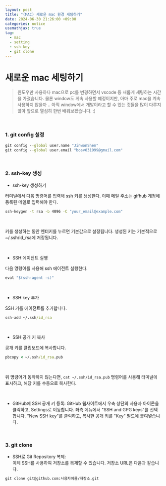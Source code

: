 ```yaml
---
layout: post
title: "(MAC) 새로운 mac 환경 세팅하기"
date: 2024-06-30 21:26:00 +09:00
categories: notice
usemathjax: true
tag:
  - mac
  - setting
  - ssh-key
  - git clone
---
```


# 새로운 mac 세팅하기

> 윈도우만 사용하다 mac으로 pc를 변경하면서 vscode 등 새롭게 세팅하는 시간을 가졌습니다. 물론 window도 게속 사용할 예정이지만, 아마 주로 mac을 계속 사용하지 않을까 .. 아직 window에서 개발이라고 할 수 있는 것들을 많이 다루지 않아 앞으로 열심히 한번 배워보겠습니다. :)

<br>

### 1. git config 설정

```cmd
git config --global user.name "JinwonShen"
git config --global user.email "bosv031999@gmail.com"
```

<br>

### 2. ssh-key 생성

- ssh-key 생성하기

터미널에서 다음 명령어를 입력해 ssh 키를 생성한다. 이때 메일 주소는 gifhub 계정에 등록된 메일로 입력해야 한다.

```cmd
ssh-keygen -t rsa -b 4096 -C "your_email@example.com"
```

<br>

키를 생성하는 동안 엔터키를 누르면 기본값으로 설정됩니다. 생성된 키는 기본적으로 ~/.ssh/id_rsa에 저장됩니다.

<br>

- SSH 에이전트 실행

다음 명령어를 사용해 ssh 에이전트 실행한다.

```cmd
eval "$(ssh-agent -s)"
```

<br>

- SSH key 추가

SSH 키를 에이전트를 추가합니다.

```cmd
ssh-add ~/.ssh/id_rsa
```

<br>

- SSH 공개 키 복사

공개 키를 클립보드에 복사합니다.

```cmd
pbcopy < ~/.ssh/id_rsa.pub
```

<br>

위 명령어가 동작하지 않는다면, `cat ~/.ssh/id_rsa.pub` 명령어를 사용해 터미널에 표시하고, 해당 키를 수동으로 복사한다.

<br>

- GitHub에 SSH 공개 키 등록:
  GitHub 웹사이트에서 우측 상단의 사용자 아이콘을 클릭하고, Settings로 이동합니다.
  좌측 메뉴에서 "SSH and GPG keys"를 선택합니다.
  "New SSH key"를 클릭하고, 복사한 공개 키를 "Key" 필드에 붙여넣습니다.

<br>

### 3. git clone

- SSH로 Git Repository 복제: <br>
  이제 SSH를 사용하여 저장소를 복제할 수 있습니다. 저장소 URL은 다음과 같습니다.

```cmd
git clone git@github.com:사용자이름/저장소.git
```

<br>
